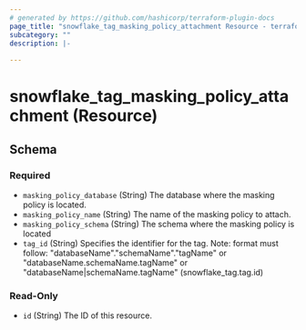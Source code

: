 ```yaml
---
# generated by https://github.com/hashicorp/terraform-plugin-docs
page_title: "snowflake_tag_masking_policy_attachment Resource - terraform-provider-snowflake"
subcategory: ""
description: |-
  
---
```


# snowflake_tag_masking_policy_attachment (Resource)





<!-- schema generated by tfplugindocs -->
## Schema

### Required

- `masking_policy_database` (String) The database where the masking policy is located.
- `masking_policy_name` (String) The name of the masking policy to attach.
- `masking_policy_schema` (String) The schema where the masking policy is located
- `tag_id` (String) Specifies the identifier for the tag. Note: format must follow: "databaseName"."schemaName"."tagName" or "databaseName.schemaName.tagName" or "databaseName|schemaName.tagName" (snowflake_tag.tag.id)

### Read-Only

- `id` (String) The ID of this resource.


